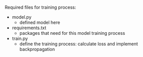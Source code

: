Required files for training process:
  - model.py
    - defined model here
  - requirements.txt
    - packages that need for this model training process
  - train.py 
    - define the training process: calculate loss and implement backpropagation
